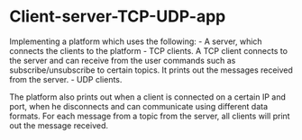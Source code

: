 # Client-server-TCP-UDP-app

Implementing a platform which uses the following:
	- A server, which connects the clients to the platform
	- TCP clients. A TCP client connects to the server and can receive from the user commands such as subscribe/unsubscribe to certain topics. It prints out the messages received from the server.
	- UDP clients. 

The platform also prints out when a client is connected on a certain IP and port, when he disconnects and can communicate using different data formats. For each message from a topic from the server, all clients will print out the message received.
